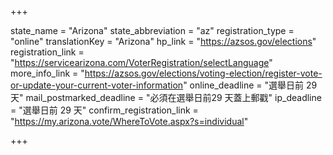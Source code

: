 +++

state_name = "Arizona"
state_abbreviation = "az"
registration_type = "online"
translationKey = "Arizona"
hp_link = "https://azsos.gov/elections"
registration_link = "https://servicearizona.com/VoterRegistration/selectLanguage"
more_info_link = "https://azsos.gov/elections/voting-election/register-vote-or-update-your-current-voter-information"
online_deadline = "選舉日前 29 天"
mail_postmarked_deadline = "必須在選舉日前29 天蓋上郵戳"
ip_deadline = "選舉日前 29 天"
confirm_registration_link = "https://my.arizona.vote/WhereToVote.aspx?s=individual"

+++
